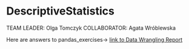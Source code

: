 # DescriptiveStatistics
TEAM LEADER: Olga Tomczyk
COLLABORATOR: Agata Wróblewska

Here are answers to pandas_exercises-> [link to Data Wrangling Report](Report2.md)
